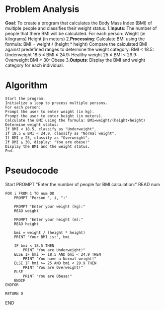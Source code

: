 # Problem Analysis
**Goal**: To create a program that calculates the Body Mass Index (BMI) of multiple people and classifies their weight status.
1.**Inputs**:
The number of people that there BMI will be calculated.
For each person:
Weight (in kilograms)
Height (in meters)
2.**Processing**:
Calculate BMI using the formula:
BMI = weight / (height * height)
Compare the calculated BMI against predefined ranges to determine the weight category:
BMI < 18.5: Underweight
18.5 ≤ BMI ≤ 24.9: Healthy weight
25 ≤ BMI < 29.9: Overweight
BMI ≥ 30: Obese
3.**Outputs**:
Display the BMI and weight category for each individual.
# Algorithm
	Start the program.
	Initialize a loop to process multiple persons.
	For each person:
	Prompt the user to enter weight (in kg).
	Prompt the user to enter height (in meters).
	Calculate the BMI using the formula: BMI=weight/(height×height)
	Determine weight status:
	If BMI < 18.5, classify as "Underweight".
	If 18.5 ≤ BMI < 24.9, classify as "Normal weight".
	If BMI ≥ 25, classify as "Overweight".
	If BMI ≥ 30, display: "You are obese!"
	Display the BMI and the weight status.
	End.
# Pseudocode
Start
    PROMPT "Enter the number of people for BMI calculation:"
    READ num

    FOR i FROM 1 TO num DO
        PROMPT "Person ", i, ":"
        
        PROMPT "Enter your weight (kg):"
        READ weight
        
        PROMPT "Enter your height (m):"
        READ height
        
        bmi = weight / (height * height)
        PRINT "Your BMI is:", bmi
        
        IF bmi < 18.5 THEN
            PRINT "You are Underweight!"
        ELSE IF bmi >= 18.5 AND bmi < 24.9 THEN
            PRINT "You have a Normal weight!"
        ELSE IF bmi >= 25 AND bmi < 29.9 THEN
            PRINT "You are Overweight!"
        ELSE
            PRINT "You are Obese!"
        ENDIF
    ENDFOR

    RETURN 0
END






